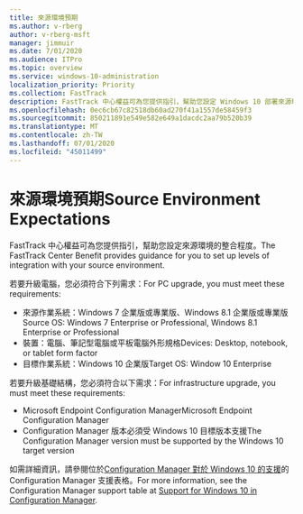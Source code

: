 ```yaml
---
title: 來源環境預期
ms.author: v-rberg
author: v-rberg-msft
manager: jimmuir
ms.date: 7/01/2020
ms.audience: ITPro
ms.topic: overview
ms.service: windows-10-administration
localization_priority: Priority
ms.collection: FastTrack
description: FastTrack 中心權益可為您提供指引，幫助您設定 Windows 10 部署來源環境的整合程度。
ms.openlocfilehash: 0ec6cb67c82518db60ad270f41a1557de58459f3
ms.sourcegitcommit: 850211891e549e582e649a1dacdc2aa79b520b39
ms.translationtype: MT
ms.contentlocale: zh-TW
ms.lasthandoff: 07/01/2020
ms.locfileid: "45011499"
---
```

# <a name="source-environment-expectations"></a><span data-ttu-id="c5203-103">來源環境預期</span><span class="sxs-lookup"><span data-stu-id="c5203-103">Source Environment Expectations</span></span>

<span data-ttu-id="c5203-104">FastTrack 中心權益可為您提供指引，幫助您設定來源環境的整合程度。</span><span class="sxs-lookup"><span data-stu-id="c5203-104">The FastTrack Center Benefit provides guidance for you to set up levels of integration with your source environment.</span></span>
  
<span data-ttu-id="c5203-105">若要升級電腦，您必須符合下列需求：</span><span class="sxs-lookup"><span data-stu-id="c5203-105">For PC upgrade, you must meet these requirements:</span></span>

- <span data-ttu-id="c5203-106">來源作業系統：Windows 7 企業版或專業版、Windows 8.1 企業版或專業版</span><span class="sxs-lookup"><span data-stu-id="c5203-106">Source OS: Windows 7 Enterprise or Professional, Windows 8.1 Enterprise or Professional</span></span>
- <span data-ttu-id="c5203-107">裝置：電腦、筆記型電腦或平板電腦外形規格</span><span class="sxs-lookup"><span data-stu-id="c5203-107">Devices: Desktop, notebook, or tablet form factor</span></span>
- <span data-ttu-id="c5203-108">目標作業系統：Windows 10 企業版</span><span class="sxs-lookup"><span data-stu-id="c5203-108">Target OS: Window 10 Enterprise</span></span>

<span data-ttu-id="c5203-109">若要升級基礎結構，您必須符合以下需求：</span><span class="sxs-lookup"><span data-stu-id="c5203-109">For infrastructure upgrade, you must meet these requirements:</span></span>   

- <span data-ttu-id="c5203-110">Microsoft Endpoint Configuration Manager</span><span class="sxs-lookup"><span data-stu-id="c5203-110">Microsoft Endpoint Configuration Manager</span></span>  
- <span data-ttu-id="c5203-111">Configuration Manager 版本必須受 Windows 10 目標版本支援</span><span class="sxs-lookup"><span data-stu-id="c5203-111">The Configuration Manager version must be supported by the Windows 10 target version</span></span>

<span data-ttu-id="c5203-112">如需詳細資訊，請參閱位於[Configuration Manager 對於 Windows 10 的支援](https://docs.microsoft.com/sccm/core/plan-design/configs/support-for-windows-10)的 Configuration Manager 支援表格。</span><span class="sxs-lookup"><span data-stu-id="c5203-112">For more information, see the Configuration Manager support table at [Support for Windows 10 in Configuration Manager](https://docs.microsoft.com/sccm/core/plan-design/configs/support-for-windows-10).</span></span>
  
